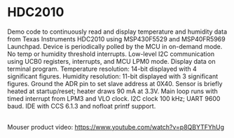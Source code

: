 # HDC2010
 
Demo code to continuously read and display temperature and humidity data from Texas Instruments HDC2010 using MSP430F5529 and MSP40FR5969 Launchpad.
Device is periodically polled by the MCU in on-demand mode. No temp or humidity threshold interrupts.
Low-level I2C communication using UCB0 registers, interrupts, and MCU LPM0 mode. Display data on terminal program.
Temperature resolution: 14-bit displayed with 4 significant figures.
Humidity resolution: 11-bit displayed with 3 significant figures. Ground the ADR pin to set slave address at 0X40.
Sensor is briefly heated at startup/reset; heater draws 90 mA at 3.3V.
Main loop runs with timed interrupt from LPM3 and VLO clock. I2C clock 100 kHz; UART 9600 baud.
IDE with CCS 6.1.3 and nofloat printf support.

<br>Mouser product video: https://www.youtube.com/watch?v=p8QBYTFYhUg
